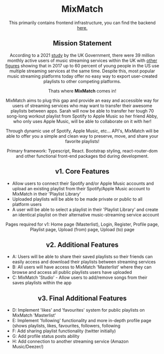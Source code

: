 <h1 align="center">MixMatch</h1>

<p align="center">This primarily contains frontend infrastructure, you can find the backend <a href="https://github.com/milesbb/MixMatch-BE">here.</a></p>

<h2 align="center">Mission Statement</h2>

<p align="center">According to a 2021 <a href="https://www.gov.uk/government/publications/music-and-streaming-market-study-update-paper/executive-summary">study</a> by the UK Government, there were 39 million monthly active users of music streaming services within the UK with <a href="https://techcrunch.com/2017/08/21/younger-consumers-use-two-or-more-apps-for-streaming-music-mobile-messaging-says-nielsen/?guccounter=1&guce_referrer=aHR0cHM6Ly93d3cuZ29vZ2xlLmNvbS8&guce_referrer_sig=AQAAAG3YNpgcPUj6w4i0w-fB695mZUUmL9Fs-lwDSi2kbeyvfrmsIqczLeuScoA7hqn8_23_PwDE3B2BV2bCj85JnO3aIlxgbwWHXXJhuFGmjxTDwZ0zUYVaS7sQc4WbbBV3Xd-YcxuYtOt-IAGp02w9dKRrBfqvaW-PKmBYZCXPMN0Y">other figures</a> showing that in 2017 up to 60 percent of young people in the US use multiple streaming services at the same time. Despite this, most popular music streaming platforms today offer no easy way to export user-created playlists to other competing platforms.</p>

<p align="center">Thats where <strong>MixMatch</strong> comes in!</p>

<p align="center">MixMatch aims to plug this gap and provide an easy and accessible way for users of streaming services who may want to transfer their awesome playlists between apps. Sarah will now be able to transfer her tough 70 song-long workout playlist from Spotify to Apple Music so her friend Abby, who only uses Apple Music, will be able to collaborate on it with her!</p>

<p align="center">Through dynamic use of Spotify, Apple Music, etc... API's, MixMatch will be able to offer you a simple and clean way to preserve, move, and share your favorite playlists!</p>

<p align="center">Primary framework: Typescript, React. Bootstrap styling, react-router-dom and other functional front-end packages tbd during development.</p>

<h2 align="center">v1. Core Features</h2>

<ul>
    <li>Allow users to connect their Spotify and/or Apple Music accounts and upload an existing playlist from their Spotify/Apple Music account to MixMatch in their 'Playlist Library'</li>
    <li>Uploaded playlists will be able to be made private or public to all platform users</li>
    <li>A user will be able to select a playlist in their 'Playlist Library' and create an identical playlist on their alternative music-streaming service account</li>
</ul>

<p align="center">Pages required for v1: Home page (Masterlist), Login, Register, Profile page, Playlist page, Upload (from) page, Upload (to) page</p>

<h2 align="center">v2. Additional Features</h2>

<ul>
<li>A: Users will be able to share their saved playlists so their friends can easily access and download their playlists between streaming services</li>
    <li>B: All users will have access to MixMatch 'Masterlist' where they can browse and access all public playlists users have uploaded</li>
    <li>C: MixMatch 'Studio' - Allow users to add/remove songs from their saves playlists within the app</li>
</ul>

<h2 align="center">v3. Final Additional Features</h2>

<ul>
    <li>D: Implement 'likes' and 'favourites' system for public playlists on MixMatch 'Masterlist'</li>
    <li>E: Implement 'following' functionality and more in-depth profile page (shows playlists, likes, favourites, followers, following</li>
    <li>F: Add sharing playlist functionality (twitter initially)</li>
    <li>G: Add profile status posts ability</li>
    <li>H: Add connection to another streaming service (Amazon Music/Deezer/)</li>
</ul>
